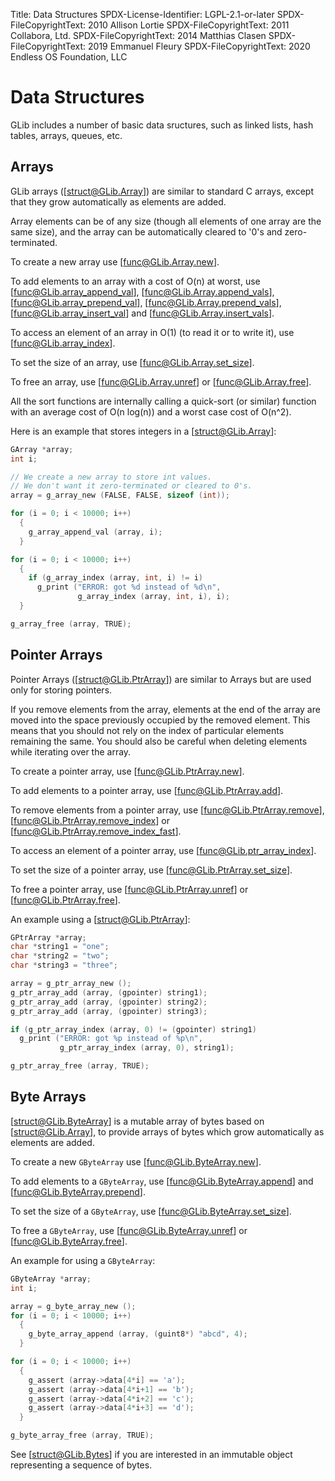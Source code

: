 Title: Data Structures
SPDX-License-Identifier: LGPL-2.1-or-later
SPDX-FileCopyrightText: 2010 Allison Lortie
SPDX-FileCopyrightText: 2011 Collabora, Ltd.
SPDX-FileCopyrightText: 2014 Matthias Clasen
SPDX-FileCopyrightText: 2019 Emmanuel Fleury
SPDX-FileCopyrightText: 2020 Endless OS Foundation, LLC

# Data Structures

GLib includes a number of basic data sructures, such as linked lists, hash tables,
arrays, queues, etc.

## Arrays

GLib arrays ([struct@GLib.Array]) are similar to standard C arrays, except that they grow
automatically as elements are added.

Array elements can be of any size (though all elements of one array are the same size),
and the array can be automatically cleared to '0's and zero-terminated.

To create a new array use [func@GLib.Array.new].

To add elements to an array with a cost of O(n) at worst, use
[func@GLib.array_append_val],
[func@GLib.Array.append_vals],
[func@GLib.array_prepend_val],
[func@GLib.Array.prepend_vals],
[func@GLib.array_insert_val] and
[func@GLib.Array.insert_vals].

To access an element of an array in O(1) (to read it or to write it),
use [func@GLib.array_index].

To set the size of an array, use [func@GLib.Array.set_size].

To free an array, use [func@GLib.Array.unref] or [func@GLib.Array.free].

All the sort functions are internally calling a quick-sort (or similar)
function with an average cost of O(n log(n)) and a worst case cost of O(n^2).

Here is an example that stores integers in a [struct@GLib.Array]:

```c
GArray *array;
int i;

// We create a new array to store int values.
// We don't want it zero-terminated or cleared to 0's.
array = g_array_new (FALSE, FALSE, sizeof (int));

for (i = 0; i < 10000; i++)
  {
    g_array_append_val (array, i);
  }

for (i = 0; i < 10000; i++)
  {
    if (g_array_index (array, int, i) != i)
      g_print ("ERROR: got %d instead of %d\n",
               g_array_index (array, int, i), i);
  }

g_array_free (array, TRUE);
```

## Pointer Arrays

Pointer Arrays ([struct@GLib.PtrArray]) are similar to Arrays but are used
only for storing pointers.

If you remove elements from the array, elements at the end of the
array are moved into the space previously occupied by the removed
element. This means that you should not rely on the index of particular
elements remaining the same. You should also be careful when deleting
elements while iterating over the array.

To create a pointer array, use [func@GLib.PtrArray.new].

To add elements to a pointer array, use [func@GLib.PtrArray.add].

To remove elements from a pointer array, use
[func@GLib.PtrArray.remove],
[func@GLib.PtrArray.remove_index] or
[func@GLib.PtrArray.remove_index_fast].

To access an element of a pointer array, use [func@GLib.ptr_array_index].

To set the size of a pointer array, use [func@GLib.PtrArray.set_size].

To free a pointer array, use [func@GLib.PtrArray.unref] or [func@GLib.PtrArray.free].

An example using a [struct@GLib.PtrArray]:

```c
GPtrArray *array;
char *string1 = "one";
char *string2 = "two";
char *string3 = "three";

array = g_ptr_array_new ();
g_ptr_array_add (array, (gpointer) string1);
g_ptr_array_add (array, (gpointer) string2);
g_ptr_array_add (array, (gpointer) string3);

if (g_ptr_array_index (array, 0) != (gpointer) string1)
  g_print ("ERROR: got %p instead of %p\n",
           g_ptr_array_index (array, 0), string1);

g_ptr_array_free (array, TRUE);
```

## Byte Arrays

[struct@GLib.ByteArray] is a mutable array of bytes based on [struct@GLib.Array],
to provide arrays of bytes which grow automatically as elements are added.

To create a new `GByteArray` use [func@GLib.ByteArray.new].

To add elements to a `GByteArray`, use
[func@GLib.ByteArray.append] and [func@GLib.ByteArray.prepend].

To set the size of a `GByteArray`, use [func@GLib.ByteArray.set_size].

To free a `GByteArray`, use [func@GLib.ByteArray.unref] or [func@GLib.ByteArray.free].

An example for using a `GByteArray`:

```c
GByteArray *array;
int i;

array = g_byte_array_new ();
for (i = 0; i < 10000; i++)
  {
    g_byte_array_append (array, (guint8*) "abcd", 4);
  }

for (i = 0; i < 10000; i++)
  {
    g_assert (array->data[4*i] == 'a');
    g_assert (array->data[4*i+1] == 'b');
    g_assert (array->data[4*i+2] == 'c');
    g_assert (array->data[4*i+3] == 'd');
  }

g_byte_array_free (array, TRUE);
```

See [struct@GLib.Bytes] if you are interested in an immutable object representing a
sequence of bytes.

